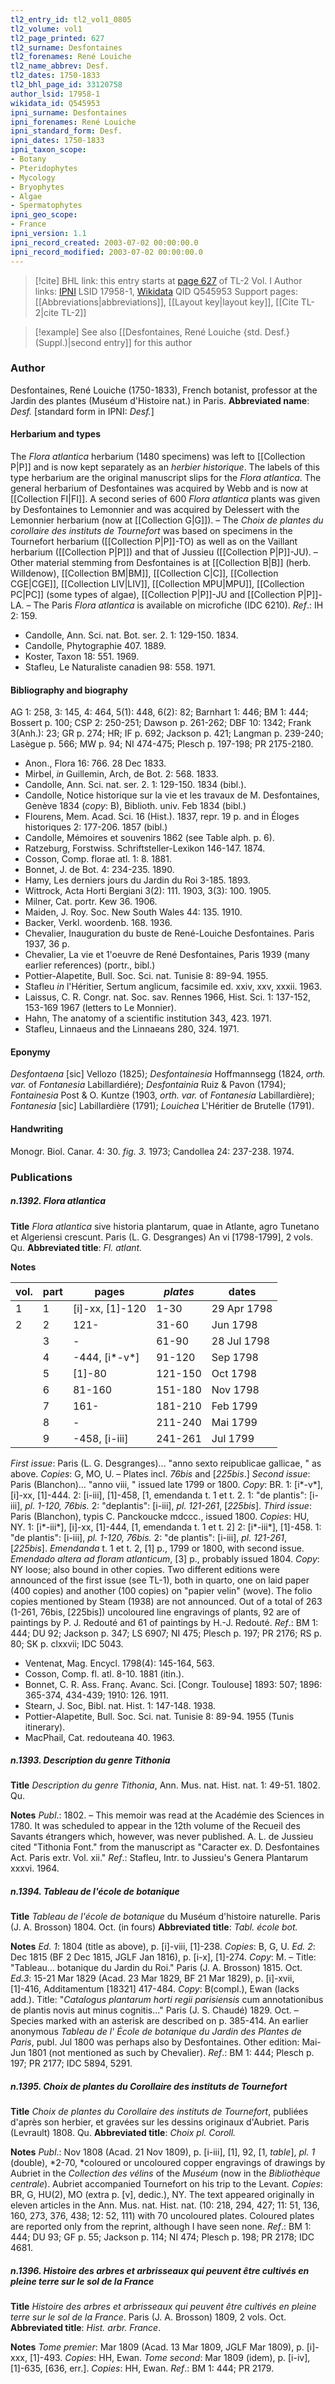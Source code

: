 ```yaml
---
tl2_entry_id: tl2_vol1_0805
tl2_volume: vol1
tl2_page_printed: 627
tl2_surname: Desfontaines
tl2_forenames: René Louiche
tl2_name_abbrev: Desf.
tl2_dates: 1750-1833
tl2_bhl_page_id: 33120758
author_lsid: 17958-1
wikidata_id: Q545953
ipni_surname: Desfontaines
ipni_forenames: René Louiche
ipni_standard_form: Desf.
ipni_dates: 1750-1833
ipni_taxon_scope: 
- Botany
- Pteridophytes
- Mycology
- Bryophytes
- Algae
- Spermatophytes
ipni_geo_scope: 
- France
ipni_version: 1.1
ipni_record_created: 2003-07-02 00:00:00.0
ipni_record_modified: 2003-07-02 00:00:00.0
---
```


> [!cite] BHL link: this entry starts at [page 627](https://www.biodiversitylibrary.org/page/33120758) of TL-2 Vol. I
> Author links: [IPNI](https://www.ipni.org/a/17958-1) LSID 17958-1, [Wikidata](https://www.wikidata.org/wiki/Q545953) QID Q545953
> Support pages: [[Abbreviations|abbreviations]], [[Layout key|layout key]], [[Cite TL-2|cite TL-2]]

> [!example] See also [[Desfontaines, René Louiche {std. Desf.} (Suppl.)|second entry]] for this author

### Author

Desfontaines, René Louiche (1750-1833), French botanist, professor at the Jardin des plantes (Muséum d'Histoire nat.) in Paris. 
**Abbreviated name**: *Desf.* \[standard form in IPNI: *Desf.*\]

#### Herbarium and types

The *Flora atlantica* herbarium (1480 specimens) was left to [[Collection P|P]] and is now kept separately as an *herbier historique*. The labels of this type herbarium are the original manuscript slips for the *Flora atlantica*. The general herbarium of Desfontaines was acquired by Webb and is now at [[Collection FI|FI]]. A second series of 600 *Flora atlantica* plants was given by Desfontaines to Lemonnier and was acquired by Delessert with the Lemonnier herbarium (now at [[Collection G|G]]). – The *Choix de plantes du corollaire des instituts de Tournefort* was based on specimens in the Tournefort herbarium ([[Collection P|P]]-TO) as well as on the Vaillant herbarium ([[Collection P|P]]) and that of Jussieu ([[Collection P|P]]-JU). – Other material stemming from Desfontaines is at [[Collection B|B]] (herb. Willdenow), [[Collection BM|BM]], [[Collection C|C]], [[Collection CGE|CGE]], [[Collection LIV|LIV]], [[Collection MPU|MPU]], [[Collection PC|PC]] (some types of algae), [[Collection P|P]]-JU and [[Collection P|P]]-LA. – The Paris *Flora atlantica* is available on microfiche (IDC 6210).
*Ref*.: IH 2: 159.
- Candolle, Ann. Sci. nat. Bot. ser. 2. 1: 129-150. 1834.
- Candolle, Phytographie 407. 1889.
- Koster, Taxon 18: 551. 1969.
- Stafleu, Le Naturaliste canadien 98: 558. 1971.

#### Bibliography and biography

AG 1: 258, 3: 145, 4: 464, 5(1): 448, 6(2): 82; Barnhart 1: 446; BM 1: 444; Bossert p. 100; CSP 2: 250-251; Dawson p. 261-262; DBF 10: 1342; Frank 3(Anh.): 23; GR p. 274; HR; IF p. 692; Jackson p. 421; Langman p. 239-240; Lasègue p. 566; MW p. 94; NI 474-475; Plesch p. 197-198; PR 2175-2180.
- Anon., Flora 16: 766. 28 Dec 1833.
- Mirbel, *in* Guillemin, Arch, de Bot. 2: 568. 1833.
- Candolle, Ann. Sci. nat. ser. 2. 1: 129-150. 1834 (bibl.).
- Candolle, Notice historique sur la vie et les travaux de M. Desfontaines, Genève 1834 (*copy*: B), Biblioth. univ. Feb 1834 (bibl.)
- Flourens, Mem. Acad. Sci. 16 (Hist.). 1837, repr. 19 p. and in Éloges historiques 2: 177-206. 1857 (bibl.)
- Candolle, Mémoires et souvenirs 1862 (see Table alph. p. 6).
- Ratzeburg, Forstwiss. Schriftsteller-Lexikon 146-147. 1874.
- Cosson, Comp. florae atl. 1: 8. 1881.
- Bonnet, J. de Bot. 4: 234-235. 1890.
- Hamy, Les derniers jours du Jardin du Roi 3-185. 1893.
- Wittrock, Acta Horti Bergiani 3(2): 111. 1903, 3(3): 100. 1905.
- Milner, Cat. portr. Kew 36. 1906.
- Maiden, J. Roy. Soc. New South Wales 44: 135. 1910.
- Backer, Verkl. woordenb. 168. 1936.
- Chevalier, Inauguration du buste de René-Louiche Desfontaines. Paris 1937, 36 p.
- Chevalier, La vie et 1'oeuvre de René Desfontaines, Paris 1939 (many earlier references) (portr., bibl.)
- Pottier-Alapetite, Bull. Soc. Sci. nat. Tunisie 8: 89-94. 1955.
- Stafleu *in* l'Héritier, Sertum anglicum, facsimile ed. xxiv, xxv, xxxii. 1963.
- Laissus, C. R. Congr. nat. Soc. sav. Rennes 1966, Hist. Sci. 1: 137-152, 153-169 1967 (letters to Le Monnier).
- Hahn, The anatomy of a scientific institution 343, 423. 1971.
- Stafleu, Linnaeus and the Linnaeans 280, 324. 1971.

#### Eponymy

*Desfontaena* \[sic\] Vellozo (1825); *Desfontainesia* Hoffmannsegg (1824, *orth. var.* of *Fontanesia* Labillardiére); *Desfontainia* Ruiz & Pavon (1794); *Fontainesia* Post & O. Kuntze (1903, *orth. var.* of *Fontanesia* Labillardière); *Fontanesia* \[sic\] Labillardière (1791); *Louichea* L'Héritier de Brutelle (1791).

#### Handwriting

Monogr. Biol. Canar. 4: 30. *fig. 3.* 1973; Candollea 24: 237-238. 1974.

### Publications

##### n.1392. Flora atlantica

**Title**
*Flora atlantica* sive historia plantarum, quae in Atlante, agro Tunetano et Algeriensi crescunt. Paris (L. G. Desgranges) An vi \[1798-1799\], 2 vols. Qu.
**Abbreviated title**: *Fl. atlant.*

**Notes**

|vol.	|part	|pages	|*plates*	|dates|
|---	|---	|---	|---	|---	|
|1	|1	|\[i\]-xx, \[1\]-120	|1-30	|29 Apr 1798|
|2	|2	|121-	|31-60	|Jun 1798|
|	|3	|-	|61-90	|28 Jul 1798|
|	|4	|-444, \[i\*-v\*\]	|91-120	|Sep 1798|
|	|5	|\[1\]-80	|121-150	|Oct 1798|
|	|6	|81-160	|151-180	|Nov 1798|
|	|7	|161-	|181-210	|Feb 1799|
|	|8	|-	|211-240	|Mai 1799|
|	|9	|-458, \[i-iii\]	|241-261	|Jul 1799|

*First issue*: Paris (L. G. Desgranges)... "anno sexto reipublicae gallicae, " as above.
*Copies*: G, MO, U. – Plates incl. *76bis* and \[*225bis*.\] *Second issue*: Paris (Blanchon)... "anno viii, " issued late 1799 or 1800. *Copy*: BR. 1: \[i\*-v\*\], \[i\]-xx, \[1\]-444.
2: \[i-iii\], \[1\]-458, \[1, emendanda t. 1 et t. 2.
1: "de plantis": \[i-iii\], *pl. 1-120, 76bis.*
2: "deplantis": \[i-iii\], *pl. 121-261*, \[*225bis*\].
*Third issue*: Paris (Blanchon), typis C. Panckoucke mdccc., issued 1800. *Copies*: HU, NY.
1: \[i\*-iii\*\], \[i\]-xx, \[1\]-444, \[1, emendanda t. 1 et t. 2\]
2: \[i\*-iii\*\], \[1\]-458.
1: "de plantis": \[i-iii\], *pl. 1-120, 76bis.*
2: "de plantis": \[i-iii\], *pl. 121-261*, \[*225bis*\].
*Emendanda* t. 1 et t. 2, \[1\] p., 1799 or 1800, with second issue.
*Emendado altera ad floram atlanticum*, \[3\] p., probably issued 1804.
*Copy*: NY loose; also bound in other copies.
Two different editions were announced of the first issue (see TL-1), both in quarto, one on laid paper (400 copies) and another (100 copies) on "papier velin" (wove). The folio copies mentioned by Steam (1938) are not announced. Out of a total of 263 (1-261, 76bis, \[225bis\]) uncoloured line engravings of plants, 92 are of paintings by P. J.
Redouté and 61 of paintings by H.-J. Redouté.
*Ref*.: BM 1: 444; DU 92; Jackson p. 347; LS 6907; NI 475; Plesch p. 197; PR 2176; RS p. 80; SK p. clxxvii; IDC 5043.
- Ventenat, Mag. Encycl. 1798(4): 145-164, 563.
- Cosson, Comp. fl. atl. 8-10. 1881 (itin.).
- Bonnet, C. R. Ass. Franç. Avanc. Sci. \[Congr. Toulouse\] 1893: 507; 1896: 365-374, 434-439; 1910: 126. 1911.
- Stearn, J. Soc, Bibl. nat. Hist. 1: 147-148. 1938.
- Pottier-Alapetite, Bull. Soc. Sci. nat. Tunisie 8: 89-94. 1955 (Tunis itinerary).
- MacPhail, Cat. redouteana 40. 1963.

##### n.1393. Description du genre Tithonia

**Title**
*Description du genre Tithonia*, Ann. Mus. nat. Hist. nat. 1: 49-51. 1802. Qu.

**Notes**
*Publ*.: 1802. – This memoir was read at the Académie des Sciences in 1780. It was scheduled to appear in the 12th volume of the Recueil des Savants étrangers which, however, was never published. A. L. de Jussieu cited "Tithonia Font." from the manuscript as "Caracter ex. D. Desfontaines Act. Paris extr. Vol. xii."
*Ref*.: Stafleu, Intr. to Jussieu's Genera Plantarum xxxvi. 1964.

##### n.1394. Tableau de l'école de botanique

**Title**
*Tableau de l'école de botanique* du Muséum d'histoire naturelle. Paris (J. A. Brosson) 1804. Oct. (in fours)
**Abbreviated title**: *Tabl. école bot.*

**Notes**
*Ed. 1*: 1804 (title as above), p. \[i\]-viii, \[1\]-238. *Copies*: B, G, U.
*Ed. 2*: Dec 1815 (BF 2 Dec 1815, JGLF Jan 1816), p. \[i-x\], \[1\]-274. *Copy*: M. – Title: "Tableau... botanique du Jardin du Roi." Paris (J. A. Brosson) 1815. Oct.
*Ed.3*: 15-21 Mar 1829 (Acad. 23 Mar 1829, BF 21 Mar 1829), p. \[i\]-xvii, \[1\]-416, Additamentum \[18321\] 417-484. *Copy*: B(compl.), Ewan (lacks add.). Title: "*Catalogus plantarum horti regii parisiensis* cum annotationibus de plantis novis aut minus cognitis..." Paris (J. S. Chaudé) 1829. Oct. – Species marked with an asterisk are described on p. 385-414.
An earlier anonymous *Tableau de l' École de botanique du Jardin des Plantes de Paris*, publ. Jul 1800 was perhaps also by Desfontaines. Other edition: Mai-Jun 1801 (not mentioned as such by Chevalier).
*Ref*.: BM 1: 444; Plesch p. 197; PR 2177; IDC 5894, 5291.

##### n.1395. Choix de plantes du Corollaire des instituts de Tournefort

**Title**
*Choix de plantes du Corollaire des instituts de Tournefort*, publiées d'après son herbier, et gravées sur les dessins originaux d'Aubriet. Paris (Levrault) 1808. Qu.
**Abbreviated title**: *Choix pl. Coroll.*

**Notes**
*Publ*.: Nov 1808 (Acad. 21 Nov 1809), p. \[i-iii\], \[1\], 92, \[1, *table*\], *pl. 1* (double), *2-70, *coloured or uncoloured copper engravings of drawings by Aubriet in the *Collection des vélins* of the *Muséum* (now in the *Bibliothèque centrale*). Aubriet accompanied Tournefort on his trip to the Levant. *Copies*: BR, G, HU(2), MO (extra p. \[v\], dedic.), NY. The text appeared originally in eleven articles in the Ann. Mus. nat. Hist. nat. (10: 218, 294, 427; 11: 51, 136, 160, 273, 376, 438; 12: 52, 111) with 70 uncoloured plates. Coloured plates are reported only from the reprint, although I have seen none.
*Ref*.: BM 1: 444; DU 93; GF p. 55; Jackson p. 114; NI 474; Plesch p. 198; PR 2178; IDC 4681.

##### n.1396. Histoire des arbres et arbrisseaux qui peuvent être cultivés en pleine terre sur le sol de la France

**Title**
*Histoire des arbres et arbrisseaux qui peuvent être cultivés en pleine terre sur le sol de la France*. Paris (J. A. Brosson) 1809, 2 vols. Oct.
**Abbreviated title**: *Hist. arbr. France*.

**Notes**
*Tome premier*: Mar 1809 (Acad. 13 Mar 1809, JGLF Mar 1809), p. \[i\]-xxx, \[1\]-493.
*Copies*: HH, Ewan.
*Tome second*: Mar 1809 (idem), p. \[i-iv\], \[1\]-635, \[636, err.\]. *Copies*: HH, Ewan.
*Ref*.: BM 1: 444; PR 2179.

